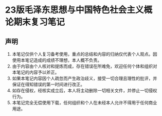 # 23版毛泽东思想与中国特色社会主义概论期末复习笔记
## 声明
1. 本笔记仅供个人复习备考使用，重点的总结和内容的归纳仅代表个人观点。因使用本笔记造成的成绩不理想，本人概不负责。
2. 由于内容由个人核对和提炼而成，存在错误在所难免，欢迎任何个体和组织对本笔记的内容予以斧正。
3. 如果本笔记内容因个人疏忽而产生政治歧义，接受一切合理且理性的批评，并保证在得知错误的第一时间进行改正。
4. 如存在侵权，经核实成立后，本人将主动删除一切相关文件，并停止一切侵权行为。
5. 本笔记完全无偿使用下载，任何组织和个人在未经本人允许不得用于任何商业用途。
